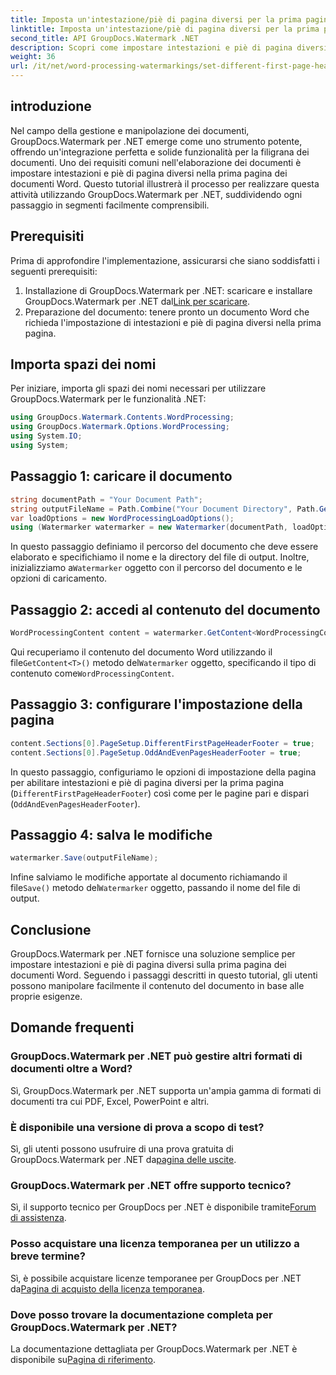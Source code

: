 ```yaml
---
title: Imposta un'intestazione/piè di pagina diversi per la prima pagina nei documenti Word
linktitle: Imposta un'intestazione/piè di pagina diversi per la prima pagina nei documenti Word
second_title: API GroupDocs.Watermark .NET
description: Scopri come impostare intestazioni e piè di pagina diversi sulla prima pagina dei documenti Word utilizzando GroupDocs.Watermark per .NET.
weight: 36
url: /it/net/word-processing-watermarkings/set-different-first-page-header-footer-word-docs/
---
```

## introduzione
Nel campo della gestione e manipolazione dei documenti, GroupDocs.Watermark per .NET emerge come uno strumento potente, offrendo un'integrazione perfetta e solide funzionalità per la filigrana dei documenti. Uno dei requisiti comuni nell'elaborazione dei documenti è impostare intestazioni e piè di pagina diversi nella prima pagina dei documenti Word. Questo tutorial illustrerà il processo per realizzare questa attività utilizzando GroupDocs.Watermark per .NET, suddividendo ogni passaggio in segmenti facilmente comprensibili.
## Prerequisiti
Prima di approfondire l'implementazione, assicurarsi che siano soddisfatti i seguenti prerequisiti:
1.  Installazione di GroupDocs.Watermark per .NET: scaricare e installare GroupDocs.Watermark per .NET dal[Link per scaricare](https://releases.groupdocs.com/Watermark/net/).
2. Preparazione del documento: tenere pronto un documento Word che richieda l'impostazione di intestazioni e piè di pagina diversi nella prima pagina.

## Importa spazi dei nomi
Per iniziare, importa gli spazi dei nomi necessari per utilizzare GroupDocs.Watermark per le funzionalità .NET:
```csharp
using GroupDocs.Watermark.Contents.WordProcessing;
using GroupDocs.Watermark.Options.WordProcessing;
using System.IO;
using System;
```
## Passaggio 1: caricare il documento
```csharp
string documentPath = "Your Document Path";
string outputFileName = Path.Combine("Your Document Directory", Path.GetFileName(documentPath));
var loadOptions = new WordProcessingLoadOptions();
using (Watermarker watermarker = new Watermarker(documentPath, loadOptions))
```
In questo passaggio definiamo il percorso del documento che deve essere elaborato e specifichiamo il nome e la directory del file di output. Inoltre, inizializziamo a`Watermarker` oggetto con il percorso del documento e le opzioni di caricamento.
## Passaggio 2: accedi al contenuto del documento
```csharp
WordProcessingContent content = watermarker.GetContent<WordProcessingContent>();
```
 Qui recuperiamo il contenuto del documento Word utilizzando il file`GetContent<T>()` metodo del`Watermarker` oggetto, specificando il tipo di contenuto come`WordProcessingContent`.
## Passaggio 3: configurare l'impostazione della pagina
```csharp
content.Sections[0].PageSetup.DifferentFirstPageHeaderFooter = true;
content.Sections[0].PageSetup.OddAndEvenPagesHeaderFooter = true;
```
In questo passaggio, configuriamo le opzioni di impostazione della pagina per abilitare intestazioni e piè di pagina diversi per la prima pagina (`DifferentFirstPageHeaderFooter`) così come per le pagine pari e dispari (`OddAndEvenPagesHeaderFooter`).
## Passaggio 4: salva le modifiche
```csharp
watermarker.Save(outputFileName);
```
 Infine salviamo le modifiche apportate al documento richiamando il file`Save()` metodo del`Watermarker` oggetto, passando il nome del file di output.

## Conclusione
GroupDocs.Watermark per .NET fornisce una soluzione semplice per impostare intestazioni e piè di pagina diversi sulla prima pagina dei documenti Word. Seguendo i passaggi descritti in questo tutorial, gli utenti possono manipolare facilmente il contenuto del documento in base alle proprie esigenze.
## Domande frequenti
### GroupDocs.Watermark per .NET può gestire altri formati di documenti oltre a Word?
Sì, GroupDocs.Watermark per .NET supporta un'ampia gamma di formati di documenti tra cui PDF, Excel, PowerPoint e altri.
### È disponibile una versione di prova a scopo di test?
Sì, gli utenti possono usufruire di una prova gratuita di GroupDocs.Watermark per .NET da[pagina delle uscite](https://releases.groupdocs.com/).
### GroupDocs.Watermark per .NET offre supporto tecnico?
 Sì, il supporto tecnico per GroupDocs per .NET è disponibile tramite[Forum di assistenza](https://forum.groupdocs.com/c/watermark/19).
### Posso acquistare una licenza temporanea per un utilizzo a breve termine?
 Sì, è possibile acquistare licenze temporanee per GroupDocs per .NET da[Pagina di acquisto della licenza temporanea](https://purchase.groupdocs.com/temporary-license/).
### Dove posso trovare la documentazione completa per GroupDocs.Watermark per .NET?
 La documentazione dettagliata per GroupDocs.Watermark per .NET è disponibile su[Pagina di riferimento](https://tutorials.groupdocs.com/Watermark/net/).